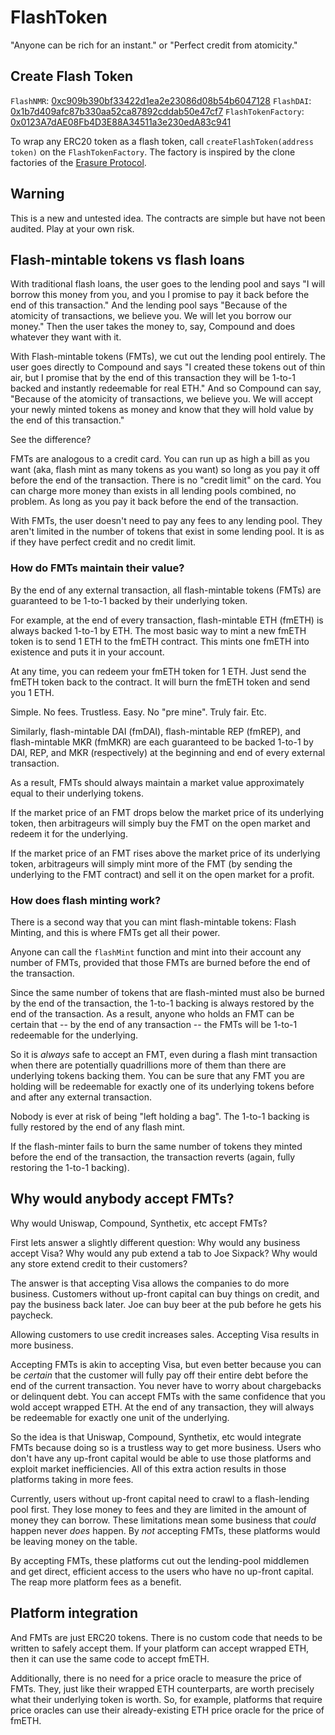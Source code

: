 # FlashToken

"Anyone can be rich for an instant." or "Perfect credit from atomicity."

## Create Flash Token

`FlashNMR`: [0xc909b390bf33422d1ea2e23086d08b54b6047128](https://etherscan.io/address/0xc909b390bf33422d1ea2e23086d08b54b6047128)
`FlashDAI`: [0x1b7d409afc87b330aa52ca87892cddab50e47cf7](https://etherscan.io/address/0x1b7d409afc87b330aa52ca87892cddab50e47cf7)
`FlashTokenFactory`: [0x0123A7dAE08Fb4D3E88A34511a3e230edA83c941](https://etherscan.io/address/0x0123A7dAE08Fb4D3E88A34511a3e230edA83c941)

To wrap any ERC20 token as a flash token, call `createFlashToken(address token)` on the `FlashTokenFactory`. The factory is inspired by the clone factories of the [Erasure Protocol](https://github.com/erasureprotocol/erasure-protocol).

## Warning

This is a new and untested idea. The contracts are simple but have not been audited. Play at your own risk.

## Flash-mintable tokens vs flash loans

With traditional flash loans, the user goes to the lending pool and says "I will borrow this money from you, and you I promise to pay it back before the end of this transaction." And the lending pool says "Because of the atomicity of transactions, we believe you. We will let you borrow our money." Then the user takes the money to, say, Compound and does whatever they want with it.

With Flash-mintable tokens (FMTs), we cut out the lending pool entirely. The user goes directly to Compound and says "I created these tokens out of thin air, but I promise that by the end of this transaction they will be 1-to-1 backed and instantly redeemable for real ETH." And so Compound can say, "Because of the atomicity of transactions, we believe you. We will accept your newly minted tokens as money and know that they will hold value by the end of this transaction."

See the difference?

FMTs are analogous to a credit card. You can run up as high a bill as you want (aka, flash mint as many tokens as you want) so long as you pay it off before the end of the transaction. There is no "credit limit" on the card. You can charge more money than exists in all lending pools combined, no problem. As long as you pay it back before the end of the transaction.

With FMTs, the user doesn't need to pay any fees to any lending pool. They aren't limited in the number of tokens that exist in some lending pool. It is as if they have perfect credit and no credit limit.

### How do FMTs maintain their value?

By the end of any external transaction, all flash-mintable tokens (FMTs) are guaranteed to be 1-to-1 backed by their underlying token.

For example, at the end of every transaction, flash-mintable ETH (fmETH) is always backed 1-to-1 by ETH. The most basic way to mint a new fmETH token is to send 1 ETH to the fmETH contract. This mints one fmETH into existence and puts it in your account.

At any time, you can redeem your fmETH token for 1 ETH. Just send the fmETH token back to the contract. It will burn the fmETH token and send you 1 ETH.

Simple. No fees. Trustless. Easy. No "pre mine". Truly fair. Etc.

Similarly, flash-mintable DAI (fmDAI), flash-mintable REP (fmREP), and flash-mintable MKR (fmMKR) are each guaranteed to be backed 1-to-1 by DAI, REP, and MKR (respectively) at the beginning and end of every external transaction.

As a result, FMTs should always maintain a market value approximately equal to their underlying tokens.

If the market price of an FMT drops below the market price of its underlying token, then arbitrageurs will simply buy the FMT on the open market and redeem it for the underlying.

If the market price of an FMT rises above the market price of its underlying token, arbitrageurs will simply mint more of the FMT (by sending the underlying to the FMT contract) and sell it on the open market for a profit.

### How does flash minting work?

There is a second way that you can mint flash-mintable tokens: Flash Minting, and this is where FMTs get all their power.

Anyone can call the `flashMint` function and mint into their account any number of FMTs, provided that those FMTs are burned before the end of the transaction.

Since the same number of tokens that are flash-minted must also be burned by the end of the transaction, the 1-to-1 backing is always restored by the end of the transaction. As a result, anyone who holds an FMT can be certain that -- by the end of any transaction -- the FMTs will be 1-to-1 redeemable for the underlying.

So it is _always_ safe to accept an FMT, even during a flash mint transaction when there are potentially quadrillions more of them than there are underlying tokens backing them. You can be sure that any FMT you are holding will be redeemable for exactly one of its underlying tokens before and after any external transaction.

Nobody is ever at risk of being "left holding a bag". The 1-to-1 backing is fully restored by the end of any flash mint.

If the flash-minter fails to burn the same number of tokens they minted before the end of the transaction, the transaction reverts (again, fully restoring the 1-to-1 backing).

## Why would anybody accept FMTs?

Why would Uniswap, Compound, Synthetix, etc accept FMTs?

First lets answer a slightly different question: Why would any business accept Visa? Why would any pub extend a tab to Joe Sixpack? Why would any store extend credit to their customers?

The answer is that accepting Visa allows the companies to do more business. Customers without up-front capital can buy things on credit, and pay the business back later. Joe can buy beer at the pub before he gets his paycheck.

Allowing customers to use credit increases sales. Accepting Visa results in more business.

Accepting FMTs is akin to accepting Visa, but even better because you can be _certain_ that the customer will fully pay off their entire debt before the end of the current transaction. You never have to worry about chargebacks or delinquent debt. You can accept FMTs with the same confidence that you wold accept wrapped ETH. At the end of any transaction, they will always be redeemable for exactly one unit of the underlying.

So the idea is that Uniswap, Compound, Synthetix, etc would integrate FMTs because doing so is a trustless way to get more business. Users who don't have any up-front capital would be able to use those platforms and exploit market inefficiencies. All of this extra action results in those platforms taking in more fees.

Currently, users without up-front capital need to crawl to a flash-lending pool first. They lose money to fees and they are limited in the amount of money they can borrow. These limitations mean some business that _could_ happen never _does_ happen. By _not_ accepting FMTs, these platforms would be leaving money on the table.

By accepting FMTs, these platforms cut out the lending-pool middlemen and get direct, efficient access to the users who have no up-front capital. The reap more platform fees as a benefit.

## Platform integration

And FMTs are just ERC20 tokens. There is no custom code that needs to be written to safely accept them. If your platform can accept wrapped ETH, then it can use the same code to accept fmETH.

Additionally, there is no need for a price oracle to measure the price of FMTs. They, just like their wrapped ETH counterparts, are worth precisely what their underlying token is worth. So, for example, platforms that require price oracles can use their already-existing ETH price oracle for the price of fmETH.
